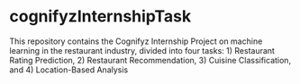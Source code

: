 # cognifyzInternshipTask
This repository contains the Cognifyz Internship Project on machine learning in the restaurant industry, divided into four tasks: 1) Restaurant Rating Prediction, 2) Restaurant Recommendation, 3) Cuisine Classification, and 4) Location-Based Analysis
